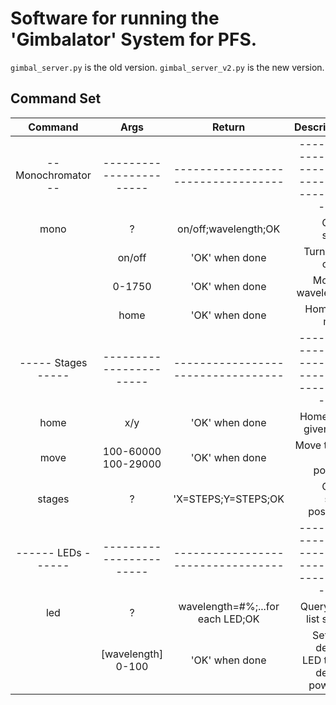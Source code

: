 # Software for running the 'Gimbalator' System for PFS.

```gimbal_server.py``` is the old version.
```gimbal_server_v2.py``` is the new version.
  
## Command Set

| Command           | Args                  | Return                           | Description                                 |
|      :----:       |       :----:          |              :----:              |                                         ---:|
|-- Monochromator --|-----------------------|----------------------------------|---------------------------------------------|
| mono              | ?                     | on/off;wavelength;OK             | Query status                                |
|                   | on/off                | 'OK' when done                   | Turn lamp on/off                            |
|                   | 0-1750                | 'OK' when done                   | Move to wavelength                          |
|                   | home                  | 'OK' when done                   | Home the motor                              |
|----- Stages ----- |-----------------------|----------------------------------|---------------------------------------------|
| home              | x/y                   | 'OK' when done                   | Homes the given axis                        |
| move              | 100-60000 100-29000   | 'OK' when done                   | Move to the 'x y' position                  |
| stages            | ?                     | 'X=STEPS;Y=STEPS;OK              | Query stage positions                       |
|------ LEDs ------ |-----------------------|----------------------------------|---------------------------------------------|
| led               | ?                     | wavelength=#%;...for each LED;OK | Query LED list status                       |
|                   | [wavelength] 0-100    | 'OK' when done                   | Sets the desired LED to the desired power % |
